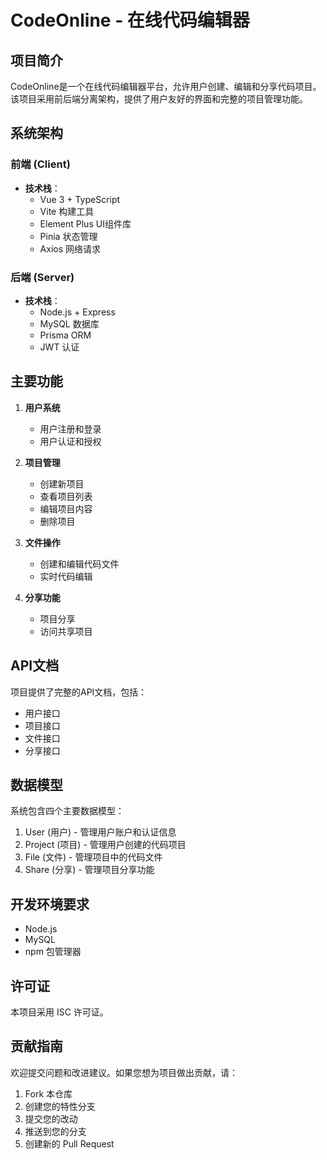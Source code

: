 # CodeOnline - 在线代码编辑器

## 项目简介
CodeOnline是一个在线代码编辑器平台，允许用户创建、编辑和分享代码项目。该项目采用前后端分离架构，提供了用户友好的界面和完整的项目管理功能。

## 系统架构

### 前端 (Client)
- **技术栈**：
  - Vue 3 + TypeScript
  - Vite 构建工具
  - Element Plus UI组件库
  - Pinia 状态管理
  - Axios 网络请求

### 后端 (Server)
- **技术栈**：
  - Node.js + Express
  - MySQL 数据库
  - Prisma ORM
  - JWT 认证

## 主要功能

1. **用户系统**
   - 用户注册和登录
   - 用户认证和授权

2. **项目管理**
   - 创建新项目
   - 查看项目列表
   - 编辑项目内容
   - 删除项目

3. **文件操作**
   - 创建和编辑代码文件
   - 实时代码编辑

4. **分享功能**
   - 项目分享
   - 访问共享项目


## API文档

项目提供了完整的API文档，包括：
- 用户接口
- 项目接口
- 文件接口
- 分享接口

## 数据模型

系统包含四个主要数据模型：
1. User (用户) - 管理用户账户和认证信息
2. Project (项目) - 管理用户创建的代码项目
3. File (文件) - 管理项目中的代码文件
4. Share (分享) - 管理项目分享功能

## 开发环境要求

- Node.js
- MySQL
- npm 包管理器

## 许可证

本项目采用 ISC 许可证。

## 贡献指南

欢迎提交问题和改进建议。如果您想为项目做出贡献，请：
1. Fork 本仓库
2. 创建您的特性分支
3. 提交您的改动
4. 推送到您的分支
5. 创建新的 Pull Request
        
